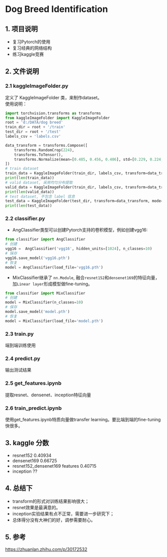 # Dog Breed Identification
## 1. 项目说明
* 复习Pytorch的使用
* 复习经典的网络结构
* 练习kaggle竞赛
## 2. 文件说明
### 2.1 kaggleImageFolder.py   
定义了 KaggleImageFolder 类，来制作dataset。  
使用说明：
```python
import torchvision.transforms as transforms
from kaggleImageFolder import KaggleImageFolder
root = 'd:/DATA/dog breed'
train_dir = root + '/train'
test_dir = root + '/test'
labels_csv = 'labels.csv'

data_transform = transforms.Compose([
    transforms.RandomCrop(224),
    transforms.ToTensor(),
    transforms.Normalize(mean=[0.485, 0.456, 0.406], std=[0.229, 0.224, 0.225])
])
# train dataset
train_data = KaggleImageFolder(train_dir, labels_csv, transform=data_transform, mode='train', split_p=0.2)
print(len(train_data))
# valid dataset, 采用均匀分布提取
valid_data = KaggleImageFolder(train_dir, labels_csv, transform=data_transform, mode='valid', split_p=0.2)
print(len(valid_data))
# test dataset, 不包含 label 信息
test_data = KaggleImageFolder(test_dir, transform=data_transform, mode='test')
print(len(test_data))
```  
### 2.2 classifier.py  
* AngClassifier类型可以创建Pytorch支持的卷积模型，例如创建vgg16:   
```python
from classifier import AngClassifier
# 创建
vgg16 =  AngClassifier('vgg16', hidden_units=[1024], n_classes=10)
# 保存
vgg16.save_model('vgg16.pth')
# 恢复
model = AngClassifier(load_file='vgg16.pth')
```
* MixClassifier继承了 `nn.Module`, 融合`resnet152`和`densenet169`的特征向量，加`Linear layer`形成模型做fine-tuning。
```python
from classifier import MixClassifier
# 创建
model = MixClassifier(n_classes=10)
# 保存
model.save_model('model.pth')
# 恢复
model = MixClassifier(load_file='model.pth')
```
### 2.3 train.py    
端到端训练使用

### 2.4 predict.py
输出测试结果

### 2.5 get_features.ipynb
提取resnet、densenet、inception特征向量

### 2.6 train_predict.ipynb
使用get_features.ipynb特质向量做transfer learning。要比端到端的fine-tuning快很多。

## 3. kaggle 分数
* resnet152 0.40934
* densenet169 0.66725
* resnet152_densenet169 features 0.40715
* inception ??

## 4. 总结下
* transform的形式对训练结果影响很大；
* resnet效果是最满意的。
* inception实验结果有点不正常，需要进一步研究下；
* 总体得分没有大神们的好，调参需要耐心。

## 5. 参考
https://zhuanlan.zhihu.com/p/30172532



